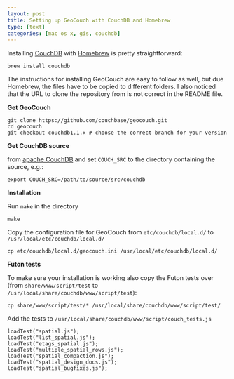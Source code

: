 ```yaml
---
layout: post
title: Setting up GeoCouch with CouchDB and Homebrew
type: [text]
categories: [mac os x, gis, couchdb]
---
```


Installing [CouchDB](http://couchdb.apache.org/) with [Homebrew](https://github.com/mxcl/homebrew) is pretty straightforward:

    brew install couchdb

The instructions for installing GeoCouch are easy to follow as well, but due Homebrew, the files have to be copied to different folders. I also noticed that the URL to clone the repository from is not correct in the README file.

**Get GeoCouch**

    git clone https://github.com/couchbase/geocouch.git
    cd geocouch
    git checkout couchdb1.1.x # choose the correct branch for your version

**Get CouchDB source**

from [apache CouchDB](http://couchdb.apache.org/downloads.html) and set `COUCH_SRC` to the directory containing the source, e.g.:

    export COUCH_SRC=/path/to/source/src/couchdb

**Installation**

Run `make` in the directory

    make

Copy the configuration file for GeoCouch from `etc/couchdb/local.d/` to `/usr/local/etc/couchdb/local.d/`

    cp etc/couchdb/local.d/geocouch.ini /usr/local/etc/couchdb/local.d/


**Futon tests**

To make sure your installation is working also copy the Futon tests over (from `share/www/script/test` to `/usr/local/share/couchdb/www/script/test`):

    cp share/www/script/test/* /usr/local/share/couchdb/www/script/test/

Add the tests to `/usr/local/share/couchdb/www/script/couch_tests.js`

    loadTest("spatial.js");
    loadTest("list_spatial.js");
    loadTest("etags_spatial.js");
    loadTest("multiple_spatial_rows.js");
    loadTest("spatial_compaction.js");
    loadTest("spatial_design_docs.js");
    loadTest("spatial_bugfixes.js");

